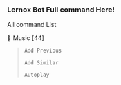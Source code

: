 ### Lernox Bot Full command Here!
All command List

🎵 Music [44]

> `Add Previous`
>
> `Add Similar`
>
> `Autoplay`
